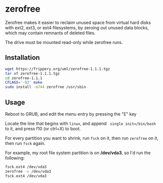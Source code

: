 # zerofree

Zerofree makes it easier to reclaim unused space from virtual hard disks with ext2, ext3, or ext4 filesystems, by zeroing out unused data blocks, which may contain remnants of deleted files.

The drive must be mounted read-only while zerofree runs.


## Installation

```sh
wget https://frippery.org/uml/zerofree-1.1.1.tgz
tar xf zerofree-1.1.1.tgz
cd zerofree-1.1.1
CFLAGS='-O2' make
sudo install -m744 zerofree /usr/sbin
```

## Usage

Reboot to GRUB, and edit the menu entry by pressing the "E" key

Locate the line that begins with `linux`, and append ` single init=/bin/bash` to it, and press f10 (or ctrl+X) to boot.

For every partition you want to shrink, run `fsck` on it, then run `zerofree` on it, then run `fsck` again.

For example, my root file system partition is on **/dev/vda3**, so I'd run the following:

```sh
fsck.ext4 /dev/vda3
zerofree -v /dev/vda3
fsck.ext4 /dev/vda3
```
